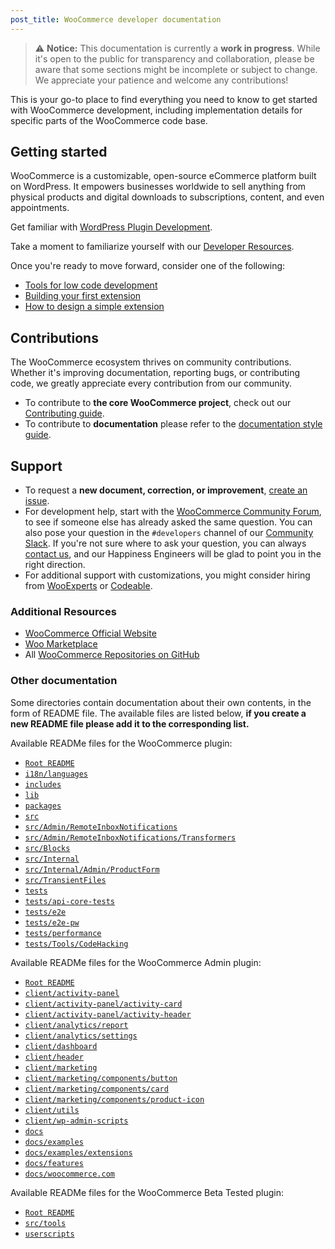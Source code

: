 ```yaml
---
post_title: WooCommerce developer documentation
---
```


> ⚠️ **Notice:** This documentation is currently a **work in progress**. While it's open to the public for transparency and collaboration, please be aware that some sections might be incomplete or subject to change. We appreciate your patience and welcome any contributions!

This is your go-to place to find everything you need to know to get started with WooCommerce development, including implementation details for specific parts of the WooCommerce code base. 

## Getting started

WooCommerce is a customizable, open-source eCommerce platform built on WordPress. It empowers businesses worldwide to sell anything from physical products and digital downloads to subscriptions, content, and even appointments.

Get familiar with [WordPress Plugin Development](https://developer.wordpress.org/plugins/).

Take a moment to familiarize yourself with our [Developer Resources](https://developer.wordpress.org/plugins/plugin-basics/).

Once you're ready to move forward, consider one of the following:

- [Tools for low code development](getting-started/tools-for-low-code-development.md)
- [Building your first extension](extension-development/building-your-first-extension.md)
- [How to design a simple extension](extension-development/how-to-design-a-simple-extension.md)

## Contributions

The WooCommerce ecosystem thrives on community contributions. Whether it's improving documentation, reporting bugs, or contributing code, we greatly appreciate every contribution from our community. 

- To contribute to **the core WooCommerce project**, check out our [Contributing guide](https://github.com/woocommerce/woocommerce/blob/trunk/.github/CONTRIBUTING.md).
- To contribute to **documentation** please refer to the [documentation style guide](style-guide.md).

## Support

- To request a **new document, correction, or improvement**, [create an issue](https://github.com/woocommerce/woodocs/issues/new/choose).
- For development help, start with the [WooCommerce Community Forum](https://wordpress.org/support/plugin/woocommerce/), to see if someone else has already asked the same question. You can also pose your question in the `#developers` channel of our [Community Slack](https://woo.com/community-slack/). If you're not sure where to ask your question, you can always [contact us](https://woo.com/contact-us/), and our Happiness Engineers will be glad to point you in the right direction.
- For additional support with customizations, you might consider hiring from [WooExperts](https://woo.com/experts/) or [Codeable](https://codeable.io/).

### Additional Resources

- [WooCommerce Official Website](https://woo.com/)
- [Woo Marketplace](https://woo.com/marketplace)
- All [WooCommerce Repositories on GitHub](https://woocommerce.github.io/)

### Other documentation

Some directories contain documentation about their own contents, in the form of README file. The available files are listed below, **if you create a new README file please add it to the corresponding list.**

Available READMe files for the WooCommerce plugin: 

- [`Root README`](https://github.com/woocommerce/woocommerce/plugins/woocommerce/README.md)
- [`i18n/languages`](https://github.com/woocommerce/woocommerce/plugins/woocommerce/i18n/languages/README.md)
- [`includes`](https://github.com/woocommerce/woocommerce/plugins/woocommerce/includes/README.md)
- [`lib`](https://github.com/woocommerce/woocommerce/plugins/woocommerce/lib/README.md)
- [`packages`](https://github.com/woocommerce/woocommerce/plugins/woocommerce/packages/README.md)
- [`src`](https://github.com/woocommerce/woocommerce/plugins/woocommerce/src/README.md)
- [`src/Admin/RemoteInboxNotifications`](https://github.com/woocommerce/woocommerce/plugins/woocommerce/src/Admin/RemoteInboxNotifications/README.md)
- [`src/Admin/RemoteInboxNotifications/Transformers`](https://github.com/woocommerce/woocommerce/plugins/woocommerce/src/Admin/RemoteInboxNotifications/Transformers/README.md)
- [`src/Blocks`](https://github.com/woocommerce/woocommerce/plugins/woocommerce/src/Blocks/README.md)
- [`src/Internal`](https://github.com/woocommerce/woocommerce/plugins/woocommerce/src/Internal/README.md)
- [`src/Internal/Admin/ProductForm`](https://github.com/woocommerce/woocommerce/plugins/woocommerce/src/Internal/Admin/ProductForm/README.md)
- [`src/TransientFiles`](https://github.com/woocommerce/woocommerce/plugins/woocommerce/src/TransientFiles/README.md)
- [`tests`](https://github.com/woocommerce/woocommerce/plugins/woocommerce/tests/README.md)
- [`tests/api-core-tests`](https://github.com/woocommerce/woocommerce/plugins/woocommerce/tests/api-core-tests/README.md)
- [`tests/e2e`](https://github.com/woocommerce/woocommerce/plugins/woocommerce/tests/e2e/README.md)
- [`tests/e2e-pw`](https://github.com/woocommerce/woocommerce/plugins/woocommerce/tests/e2e-pw/README.md)
- [`tests/performance`](https://github.com/woocommerce/woocommerce/plugins/woocommerce/tests/performance/README.md)
- [`tests/Tools/CodeHacking`](https://github.com/woocommerce/woocommerce/plugins/woocommerce/tests/Tools/CodeHacking/README.md)

Available READMe files for the WooCommerce Admin plugin:

- [`Root README`](https://github.com/woocommerce/woocommerce/plugins/woocommerce-admin/README.md)
- [`client/activity-panel`](https://github.com/woocommerce/woocommerce/plugins/woocommerce-admin/client/activity-panel/README.md)
- [`client/activity-panel/activity-card`](https://github.com/woocommerce/woocommerce/plugins/woocommerce-admin/client/activity-panel/activity-card/README.md)
- [`client/activity-panel/activity-header`](https://github.com/woocommerce/woocommerce/plugins/woocommerce-admin/client/activity-panel/activity-header/README.md)
- [`client/analytics/report`](https://github.com/woocommerce/woocommerce/plugins/woocommerce-admin/client/analytics/report/README.md)
- [`client/analytics/settings`](https://github.com/woocommerce/woocommerce/plugins/woocommerce-admin/client/analytics/settings/README.md)
- [`client/dashboard`](https://github.com/woocommerce/woocommerce/plugins/woocommerce-admin/client/dashboard/README.md)
- [`client/header`](https://github.com/woocommerce/woocommerce/plugins/woocommerce-admin/client/header/README.md)
- [`client/marketing`](https://github.com/woocommerce/woocommerce/plugins/woocommerce-admin/client/marketing/README.md)
- [`client/marketing/components/button`](https://github.com/woocommerce/woocommerce/plugins/woocommerce-admin/client/marketing/components/button/README.md)
- [`client/marketing/components/card`](https://github.com/woocommerce/woocommerce/plugins/woocommerce-admin/client/marketing/components/card/README.md)
- [`client/marketing/components/product-icon`](https://github.com/woocommerce/woocommerce/plugins/woocommerce-admin/client/marketing/components/product-icon/README.md)
- [`client/utils`](https://github.com/woocommerce/woocommerce/plugins/woocommerce-admin/client/utils/README.md)
- [`client/wp-admin-scripts`](https://github.com/woocommerce/woocommerce/plugins/woocommerce-admin/client/wp-admin-scripts/README.md)
- [`docs`](https://github.com/woocommerce/woocommerce/plugins/woocommerce-admin/docs/README.md)
- [`docs/examples`](https://github.com/woocommerce/woocommerce/plugins/woocommerce-admin/docs/examples/README.md)
- [`docs/examples/extensions`](https://github.com/woocommerce/woocommerce/plugins/woocommerce-admin/docs/examples/extensions/README.md)
- [`docs/features`](https://github.com/woocommerce/woocommerce/plugins/woocommerce-admin/docs/features/README.md)
- [`docs/woocommerce.com`](https://github.com/woocommerce/woocommerce/plugins/woocommerce-admin/docs/woocommerce.com/README.md)

Available READMe files for the WooCommerce Beta Tested plugin:

- [`Root README`](https://github.com/woocommerce/woocommerce/plugins/woocommerce-beta-tester/README.md)
- [`src/tools`](https://github.com/woocommerce/woocommerce/plugins/woocommerce-beta-tester/src/tools/README.md)
- [`userscripts`](https://github.com/woocommerce/woocommerce/plugins/woocommerce-beta-tester/userscripts/README.md)
